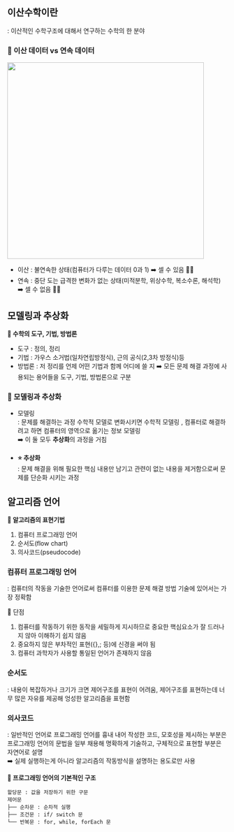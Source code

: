## 이산수학이란

: 이산적인 수학구조에 대해서 연구하는 수학의 한 분야

### <b>📌 이산 데이터 vs 연속 데이터</b>

<img width="450px" src="https://media.geeksforgeeks.org/wp-content/uploads/20240603182607/Difference-Between-Discrete-And-Continuous-Variable.webp">

- 이산 : 불연속한 상태(컴퓨터가 다루는 데이터 0과 1) ➡️ 셀 수 있음 🙆‍♀️
- 연속 : 중단 도는 급격한 변화가 없는 상태(미적분학, 위상수학, 복소수론, 해석학) ➡️ 셀 수 없음 🙅‍♀️

## 모델링과 추상화

<b>📌 수학의 도구, 기법, 방법론</b></br>

- 도구 : 정의, 정리
- 기법 : 가우스 소거법(일차연립방정식), 근의 공식(2,3차 방정식)등
- 방법론 : 저 정리를 언제 어떤 기법과 함께 어디에 쓸 지
  ➡️ 모든 문제 해결 과정에 사용되는 용어들을 도구, 기법, 방법론으로 구분</br>

### <b>📌 모델링과 추상화 </b></br>

- 모델링 <br/>
  : 문제를 해결하는 과정 수학적 모델로 변화시키면 수학적 모델링 , 컴퓨터로 해결하려고 하면 컴퓨터의 영역으로 옮기는 정보 모델링</br>
  ➡️ 이 둘 모두 <b>추상화</b>의 과정을 거침</br><br/>
- <b>⭐️ 추상화</b><br/>
  : 문제 해결을 위해 필요한 핵심 내용만 남기고 관련이 없는 내용을 제거함으로써 문제를 단순화 시키는 과정

## 알고리즘 언어

<b>📌 알고리즘의 표현기법 </b></br>

1. 컴퓨터 프로그래밍 언어
2. 순서도(flow chart)
3. 의사코드(pseudocode)

### 컴퓨터 프로그래밍 언어

: 컴퓨터의 작동을 기술한 언어로써 컴퓨터를 이용한 문제 해결 방법 기술에 있어서는 가장 정확함

🥲 단점

1. 컴퓨터를 작동하기 위한 동작을 세밀하게 지시하므로 중요한 핵심요소가 잘 드러나지 않아 이해하기 쉽지 않음
2. 중요하지 않은 부차적인 표현({},; 등)에 신경을 써야 됨
3. 컴퓨터 과학자가 사용할 통일된 언어가 존재하지 않음

### 순서도

: 내용이 복잡하거나 크기가 크면 제어구조를 표현이 어려움, 제어구조를 표현하는데 너무 많은 자유를 제공해 엉성한 알고리즘을 표현함

### 의사코드

: 일반적인 언어로 프로그래밍 언어를 흉내 내어 작성한 코드, 모호성을 제시하는 부분은 프로그래밍 언어의 문법을 일부 채용해 명확하게 기술하고, 구체적으로 표현할 부분은 자연어로 설명</br>
➡️ 실제 실행하는게 아니라 알고리즘의 작동방식을 설명하는 용도로만 사용

<b>📌 프로그래밍 언어의 기본적인 구조 </b></br>

```plain text
할당문 : 값을 저장하기 위한 구문
제어문
├── 순차문 : 순차적 실행
├── 조건문 : if/ switch 문
└── 반복문 : for, while, forEach 문
```
